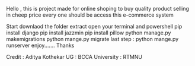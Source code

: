 Hello , this is project made for online shoping to buy quality product selling in cheep price every one should be access this e-commerce system

Start downlaod the folder 
extract 
open your terminal and powershell 
pip install django 
pip install jazzmin 
pip install pillow 
python manage.py makemigrations 
python mange.py migrate 
last step : python mange.py runserver 
enjoy....... 
Thanks

Credit : Aditya Kothekar UG : BCCA University : RTMNU
